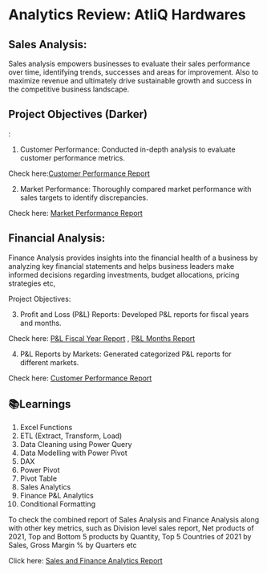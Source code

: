 
# Analytics Review: AtliQ Hardwares

## Sales Analysis:
Sales analysis empowers businesses to evaluate their sales performance over time, identifying trends, successes and areas for improvement. Also to maximize revenue and ultimately drive sustainable growth and success in the competitive business landscape.

<h2>Project Objectives (Darker)</h2>:

1. Customer Performance: Conducted in-depth analysis to evaluate customer performance metrics.
 
Check here:[Customer Performance Report](https://github.com/SameeraKota/Sales-and-Finance-Analytics-Excel/blob/main/Customer%20Sales%20Performance%20Report.pdf) 

2. Market Performance: Thoroughly compared market performance with sales targets to identify discrepancies.

Check here: [Market Performance Report](https://github.com/SameeraKota/Sales-and-Finance-Analytics-Excel/blob/main/Customer%20Sales%20Performance%20Report.pdf) 

## Financial Analysis:
Finance Analysis provides insights into the financial health of a business by analyzing key financial statements and helps business leaders make informed decisions regarding investments, budget allocations, pricing strategies etc,
  
Project Objectives:

3. Profit and Loss (P&L) Reports: Developed P&L reports for fiscal years and months.

Check here: [P&L Fiscal Year Report](https://github.com/SameeraKota/Sales-and-Finance-Analytics-Excel/blob/main/P%26L%20by%20Fiscal%20Years.pdf) , [P&L Months Report](https://github.com/SameeraKota/Sales-and-Finance-Analytics-Excel/blob/main/P%26L%20by%20Months.pdf) 

4. P&L Reports by Markets: Generated categorized P&L reports for different markets.

Check here: [Customer Performance Report](https://github.com/SameeraKota/Sales-and-Finance-Analytics-Excel/blob/main/P%26L%20for%20Markets.pdf)

## 📚Learnings

1. Excel Functions
2. ETL (Extract, Transform, Load)
3. Data Cleaning using Power Query
4. Data Modelling with Power Pivot
5. DAX 
6. Power Pivot
7. Pivot Table
8. Sales Analytics
9. Finance P&L Analytics
10. Conditional Formatting

To check the combined report of Sales Analysis and Finance Analysis along with other key metrics, such as Division level sales report, Net products of 2021, Top and Bottom 5 products by Quantity, Top 5 Countries of 2021 by Sales, Gross Margin % by Quarters etc

Click here: [Sales and Finance Analytics Report](https://github.com/SameeraKota/Sales-and-Finance-Analytics-Excel/blob/main/Sales%20and%20Finance%20Analytics.pdf)

